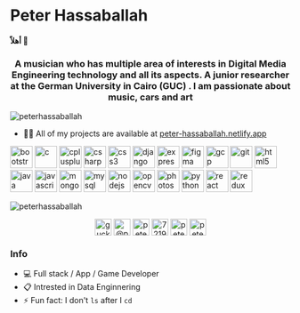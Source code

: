 # Peter Hassaballah
#### أهلاً 👋

<h3 align="center">A musician who has multiple area of interests in Digital Media Engineering technology and all its aspects. A junior researcher at the German University in Cairo (GUC) . I am passionate about music, cars and art</h3>

<p align="left"> <img src="https://komarev.com/ghpvc/?username=peterhassaballah" alt="peterhassaballah" /> </p>

- 👨‍💻 All of my projects are available at [peter-hassaballah.netlify.app](peter-hassaballah.netlify.app)

<p align="left"><img src="https://devicons.github.io/devicon/devicon.git/icons/bootstrap/bootstrap-plain.svg" alt="bootstrap" width="40" height="40"/> <img src="https://devicons.github.io/devicon/devicon.git/icons/c/c-original.svg" alt="c" width="40" height="40"/> <img src="https://devicons.github.io/devicon/devicon.git/icons/cplusplus/cplusplus-original.svg" alt="cplusplus" width="40" height="40"/> <img src="https://devicons.github.io/devicon/devicon.git/icons/csharp/csharp-original.svg" alt="csharp" width="40" height="40"/> <img src="https://devicons.github.io/devicon/devicon.git/icons/css3/css3-original-wordmark.svg" alt="css3" width="40" height="40"/> <img src="https://devicons.github.io/devicon/devicon.git/icons/django/django-original.svg" alt="django" width="40" height="40"/> <img src="https://devicons.github.io/devicon/devicon.git/icons/express/express-original-wordmark.svg" alt="express" width="40" height="40"/> <img src="https://www.vectorlogo.zone/logos/figma/figma-icon.svg" alt="figma" width="40" height="40"/> <img src="https://www.vectorlogo.zone/logos/google_cloud/google_cloud-icon.svg" alt="gcp" width="40" height="40"/> <img src="https://www.vectorlogo.zone/logos/git-scm/git-scm-icon.svg" alt="git" width="40" height="40"/> <img src="https://devicons.github.io/devicon/devicon.git/icons/html5/html5-original-wordmark.svg" alt="html5" width="40" height="40"/> <img src="https://devicons.github.io/devicon/devicon.git/icons/java/java-original-wordmark.svg" alt="java" width="40" height="40"/> <img src="https://devicons.github.io/devicon/devicon.git/icons/javascript/javascript-original.svg" alt="javascript" width="40" height="40"/> <img src="https://devicons.github.io/devicon/devicon.git/icons/mongodb/mongodb-original-wordmark.svg" alt="mongodb" width="40" height="40"/> <img src="https://devicons.github.io/devicon/devicon.git/icons/mysql/mysql-original-wordmark.svg" alt="mysql" width="40" height="40"/> <img src="https://devicons.github.io/devicon/devicon.git/icons/nodejs/nodejs-original-wordmark.svg" alt="nodejs" width="40" height="40"/> <img src="https://www.vectorlogo.zone/logos/opencv/opencv-icon.svg" alt="opencv" width="40" height="40"/> <img src="https://devicons.github.io/devicon/devicon.git/icons/photoshop/photoshop-plain.svg" alt="photoshop" width="40" height="40"/> <img src="https://devicons.github.io/devicon/devicon.git/icons/python/python-original.svg" alt="python" width="40" height="40"/> <img src="https://devicons.github.io/devicon/devicon.git/icons/react/react-original-wordmark.svg" alt="react" width="40" height="40"/> <img src="https://devicons.github.io/devicon/devicon.git/icons/redux/redux-original.svg" alt="redux" width="40" height="40"/></p><img align="center" src="https://github-readme-stats.vercel.app/api/top-langs/?username=peterhassaballah&layout=compact&hide=html" alt="peterhassaballah" />

<p align="center">
<a href="https://codepen.io/guckoder" target="blank"><img align="center" src="https://cdn.jsdelivr.net/npm/simple-icons@3.0.1/icons/codepen.svg" alt="guckoder" height="30" width="30" /></a>
<a href="https://twitter.com/@peter2882" target="blank"><img align="center" src="https://cdn.jsdelivr.net/npm/simple-icons@3.0.1/icons/twitter.svg" alt="@peter2882" height="30" width="30" /></a>
<a href="https://linkedin.com/in/peter-hassaballah" target="blank"><img align="center" src="https://cdn.jsdelivr.net/npm/simple-icons@3.0.1/icons/linkedin.svg" alt="peter-hassaballah" height="30" width="30" /></a>
<a href="https://stackoverflow.com/users/7219733" target="blank"><img align="center" src="https://cdn.jsdelivr.net/npm/simple-icons@3.0.1/icons/stackoverflow.svg" alt="7219733" height="30" width="30" /></a>
<a href="https://kaggle.com/peterhassaballah" target="blank"><img align="center" src="https://cdn.jsdelivr.net/npm/simple-icons@3.0.1/icons/kaggle.svg" alt="peterhassaballah" height="30" width="30" /></a>
<a href="https://www.behance.net/peterhassaballah" target="blank"><img align="center" src="https://cdn.jsdelivr.net/npm/simple-icons@3.0.1/icons/behance.svg" alt="peterhassaballah" height="30" width="30" /></a>
</p>

### Info

- :computer: Full stack / App / Game Developer
- :clipboard: Intrested in Data Enginnering
- ⚡ Fun fact: I don't `ls` after I `cd`
